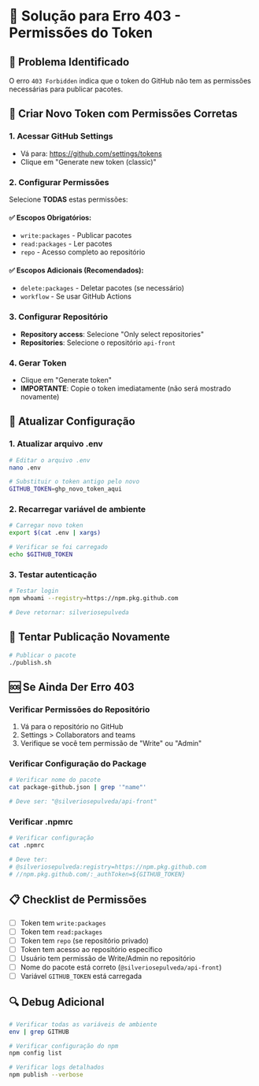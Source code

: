 # 🔧 Solução para Erro 403 - Permissões do Token

## 🚨 Problema Identificado

O erro `403 Forbidden` indica que o token do GitHub não tem as permissões necessárias para publicar pacotes.

## 🔑 Criar Novo Token com Permissões Corretas

### 1. Acessar GitHub Settings
- Vá para: https://github.com/settings/tokens
- Clique em "Generate new token (classic)"

### 2. Configurar Permissões
Selecione **TODAS** estas permissões:

#### ✅ Escopos Obrigatórios:
- `write:packages` - Publicar pacotes
- `read:packages` - Ler pacotes
- `repo` - Acesso completo ao repositório

#### ✅ Escopos Adicionais (Recomendados):
- `delete:packages` - Deletar pacotes (se necessário)
- `workflow` - Se usar GitHub Actions

### 3. Configurar Repositório
- **Repository access**: Selecione "Only select repositories"
- **Repositories**: Selecione o repositório `api-front`

### 4. Gerar Token
- Clique em "Generate token"
- **IMPORTANTE**: Copie o token imediatamente (não será mostrado novamente)

## 🔄 Atualizar Configuração

### 1. Atualizar arquivo .env
```bash
# Editar o arquivo .env
nano .env

# Substituir o token antigo pelo novo
GITHUB_TOKEN=ghp_novo_token_aqui
```

### 2. Recarregar variável de ambiente
```bash
# Carregar novo token
export $(cat .env | xargs)

# Verificar se foi carregado
echo $GITHUB_TOKEN
```

### 3. Testar autenticação
```bash
# Testar login
npm whoami --registry=https://npm.pkg.github.com

# Deve retornar: silveriosepulveda
```

## 🚀 Tentar Publicação Novamente

```bash
# Publicar o pacote
./publish.sh
```

## 🆘 Se Ainda Der Erro 403

### Verificar Permissões do Repositório
1. Vá para o repositório no GitHub
2. Settings > Collaborators and teams
3. Verifique se você tem permissão de "Write" ou "Admin"

### Verificar Configuração do Package
```bash
# Verificar nome do pacote
cat package-github.json | grep '"name"'

# Deve ser: "@silveriosepulveda/api-front"
```

### Verificar .npmrc
```bash
# Verificar configuração
cat .npmrc

# Deve ter:
# @silveriosepulveda:registry=https://npm.pkg.github.com
# //npm.pkg.github.com/:_authToken=${GITHUB_TOKEN}
```

## 📋 Checklist de Permissões

- [ ] Token tem `write:packages`
- [ ] Token tem `read:packages`
- [ ] Token tem `repo` (se repositório privado)
- [ ] Token tem acesso ao repositório específico
- [ ] Usuário tem permissão de Write/Admin no repositório
- [ ] Nome do pacote está correto (`@silveriosepulveda/api-front`)
- [ ] Variável `GITHUB_TOKEN` está carregada

## 🔍 Debug Adicional

```bash
# Verificar todas as variáveis de ambiente
env | grep GITHUB

# Verificar configuração do npm
npm config list

# Verificar logs detalhados
npm publish --verbose
``` 